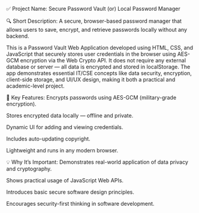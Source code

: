 ✅ Project Name:
Secure Password Vault (or) Local Password Manager

🔍 Short Description:
A secure, browser-based password manager that allows users to save, encrypt, and retrieve passwords locally without any backend.

This is a Password Vault Web Application developed using HTML, CSS, and JavaScript that securely stores user credentials in the browser using AES-GCM encryption via the Web Crypto API.
 It does not require any external database or server — all data is encrypted and stored in localStorage.
 The app demonstrates essential IT/CSE concepts like data security, encryption, client-side storage, and UI/UX design, making it both a practical and academic-level project.

📌 Key Features:
Encrypts passwords using AES-GCM (military-grade encryption).


Stores encrypted data locally — offline and private.


Dynamic UI for adding and viewing credentials.


Includes auto-updating copyright.


Lightweight and runs in any modern browser.



💡 Why It’s Important:
Demonstrates real-world application of data privacy and cryptography.


Shows practical usage of JavaScript Web APIs.


Introduces basic secure software design principles.


Encourages security-first thinking in software development.



